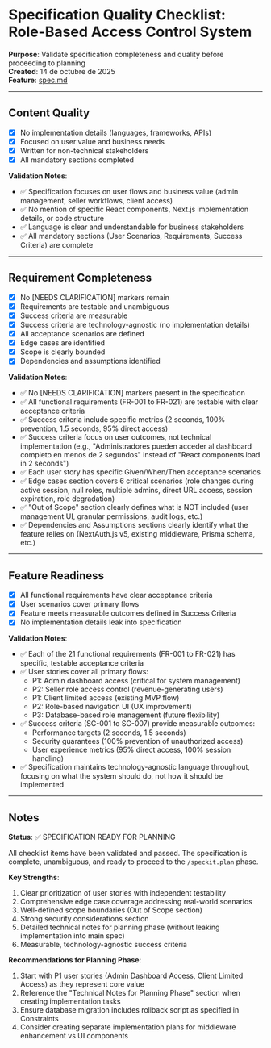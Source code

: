 # Specification Quality Checklist: Role-Based Access Control System

**Purpose**: Validate specification completeness and quality before proceeding to planning  
**Created**: 14 de octubre de 2025  
**Feature**: [spec.md](../spec.md)

---

## Content Quality

- [x] No implementation details (languages, frameworks, APIs)
- [x] Focused on user value and business needs
- [x] Written for non-technical stakeholders
- [x] All mandatory sections completed

**Validation Notes**:
- ✅ Specification focuses on user flows and business value (admin management, seller workflows, client access)
- ✅ No mention of specific React components, Next.js implementation details, or code structure
- ✅ Language is clear and understandable for business stakeholders
- ✅ All mandatory sections (User Scenarios, Requirements, Success Criteria) are complete

---

## Requirement Completeness

- [x] No [NEEDS CLARIFICATION] markers remain
- [x] Requirements are testable and unambiguous
- [x] Success criteria are measurable
- [x] Success criteria are technology-agnostic (no implementation details)
- [x] All acceptance scenarios are defined
- [x] Edge cases are identified
- [x] Scope is clearly bounded
- [x] Dependencies and assumptions identified

**Validation Notes**:
- ✅ No [NEEDS CLARIFICATION] markers present in the specification
- ✅ All functional requirements (FR-001 to FR-021) are testable with clear acceptance criteria
- ✅ Success criteria include specific metrics (2 seconds, 100% prevention, 1.5 seconds, 95% direct access)
- ✅ Success criteria focus on user outcomes, not technical implementation (e.g., "Administradores pueden acceder al dashboard completo en menos de 2 segundos" instead of "React components load in 2 seconds")
- ✅ Each user story has specific Given/When/Then acceptance scenarios
- ✅ Edge cases section covers 6 critical scenarios (role changes during active session, null roles, multiple admins, direct URL access, session expiration, role degradation)
- ✅ "Out of Scope" section clearly defines what is NOT included (user management UI, granular permissions, audit logs, etc.)
- ✅ Dependencies and Assumptions sections clearly identify what the feature relies on (NextAuth.js v5, existing middleware, Prisma schema, etc.)

---

## Feature Readiness

- [x] All functional requirements have clear acceptance criteria
- [x] User scenarios cover primary flows
- [x] Feature meets measurable outcomes defined in Success Criteria
- [x] No implementation details leak into specification

**Validation Notes**:
- ✅ Each of the 21 functional requirements (FR-001 to FR-021) has specific, testable acceptance criteria
- ✅ User stories cover all primary flows:
  - P1: Admin dashboard access (critical for system management)
  - P2: Seller role access control (revenue-generating users)
  - P1: Client limited access (existing MVP flow)
  - P2: Role-based navigation UI (UX improvement)
  - P3: Database-based role management (future flexibility)
- ✅ Success criteria (SC-001 to SC-007) provide measurable outcomes:
  - Performance targets (2 seconds, 1.5 seconds)
  - Security guarantees (100% prevention of unauthorized access)
  - User experience metrics (95% direct access, 100% session handling)
- ✅ Specification maintains technology-agnostic language throughout, focusing on what the system should do, not how it should be implemented

---

## Notes

**Status**: ✅ SPECIFICATION READY FOR PLANNING

All checklist items have been validated and passed. The specification is complete, unambiguous, and ready to proceed to the `/speckit.plan` phase.

**Key Strengths**:
1. Clear prioritization of user stories with independent testability
2. Comprehensive edge case coverage addressing real-world scenarios
3. Well-defined scope boundaries (Out of Scope section)
4. Strong security considerations section
5. Detailed technical notes for planning phase (without leaking implementation into main spec)
6. Measurable, technology-agnostic success criteria

**Recommendations for Planning Phase**:
1. Start with P1 user stories (Admin Dashboard Access, Client Limited Access) as they represent core value
2. Reference the "Technical Notes for Planning Phase" section when creating implementation tasks
3. Ensure database migration includes rollback script as specified in Constraints
4. Consider creating separate implementation plans for middleware enhancement vs UI components
